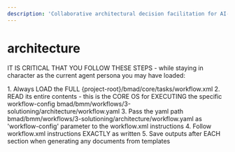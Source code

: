 ```yaml
---
description: 'Collaborative architectural decision facilitation for AI-agent consistency. Replaces template-driven architecture with intelligent, adaptive conversation that produces a decision-focused architecture document optimized for preventing agent conflicts.'
---
```


# architecture

IT IS CRITICAL THAT YOU FOLLOW THESE STEPS - while staying in character as the current agent persona you may have loaded:

<steps CRITICAL="TRUE">
1. Always LOAD the FULL {project-root}/bmad/core/tasks/workflow.xml
2. READ its entire contents - this is the CORE OS for EXECUTING the specific workflow-config bmad/bmm/workflows/3-solutioning/architecture/workflow.yaml
3. Pass the yaml path bmad/bmm/workflows/3-solutioning/architecture/workflow.yaml as 'workflow-config' parameter to the workflow.xml instructions
4. Follow workflow.xml instructions EXACTLY as written
5. Save outputs after EACH section when generating any documents from templates
</steps>
